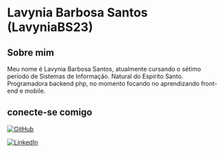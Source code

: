 # Lavynia Barbosa Santos (LavyniaBS23)

## Sobre mim
Meu nome é Lavynia Barbosa Santos, atualmente cursando o sétimo período de Sistemas de Informação. Natural do Espírito Santo. Programadora backend php, no momento focando no aprendizando front-end e mobile. 

## conecte-se comigo
[![GitHub](https://img.shields.io/badge/GitHub-ec63a1?style=for-the-badge&logo=github&logoColor=0E76A8)](https://github.com/LavyniaBS23/)

[![LinkedIn](https://img.shields.io/badge/LinkedIn-000?style=for-the-badge&logo=linkedin&logoColor=0E76A8)](https://www.linkedin.com/in/lavynia-barbosa-801512217/)